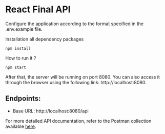 # React Final API

Configure the application according to the format specified in the .env.example file.

Installation all dependency packages

```
npm install
```

How to run it ?

```
npm start
```

After that, the server will be running on port 8080. You can also access it through the browser using the following link: http://localhost:8080.

## Endpoints:

-   Base URL: http://localhost:8080/api

For more detailed API documentation, refer to the Postman collection available [here](https://documenter.getpostman.com/view/24674805/2s9YeD8sif).

